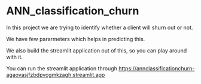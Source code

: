 # ANN_classification_churn
In this project we are trying to identify whether a client will shurn out or not.

We have few pararmeters which helps in predicting this.

We also build the streamlit application out of this, so you can play around with it.

You can run the streamlit application through
https://annclassificationchurn-agaovasjfzbdpvcgmkzagh.streamlit.app
